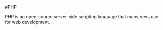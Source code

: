 #PHP

PHP is an open-source server-side scripting language that many devs use for web development.
